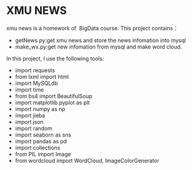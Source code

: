 # XMU NEWS
xmu news is a homework of  BigData course.
This project contains：
- getNews.py:get xmu news and store the news infomation into mysql
- make_wx.py:get new infomation from mysql and make word cloud.

In this project,
I use the following tools:
- import requests
- from lxml import html
- import MySQLdb
- import time
- from bs4 import BeautifulSoup
- import matplotlib.pyplot as plt
- import numpy as np
- import jieba
- import json
- import random
- import seaborn as sns
- import pandas as pd
- import collections
- from PIL import Image
- from wordcloud import WordCloud, ImageColorGenerator
